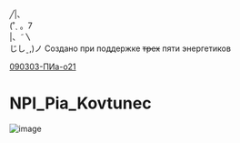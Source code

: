   ╱|、  
(˚ˎ 。7  
 |、˜〵          
じしˍ,)ノ
Создано при поддержке ~~трех~~ пяти энергетиков

[090303-ПИа-о21](https://youtu.be/1GrOo3SccEY?si=x9ObVhsRK_x3s1Hu)
# NPI_Pia_Kovtunec


![image](https://ic.wampi.ru/2023/09/20/da_eto_moia_koshka.jpg)  

